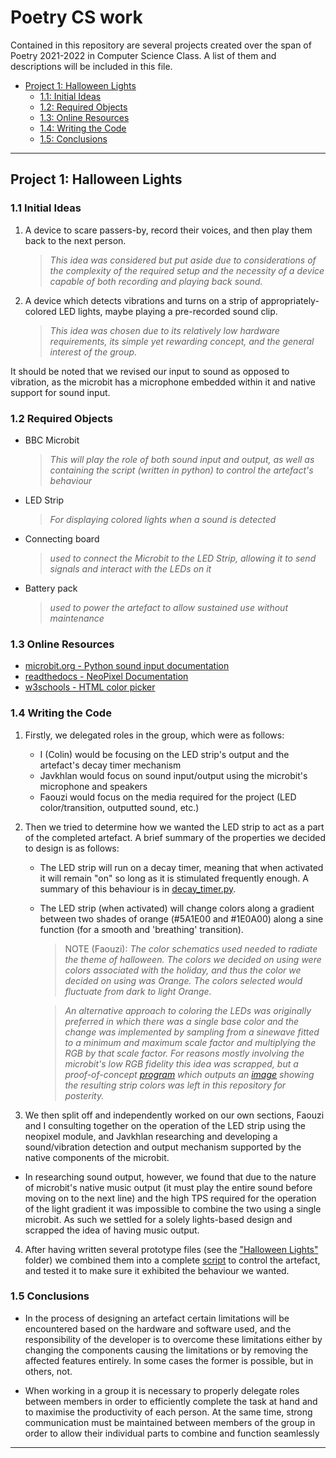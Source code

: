 # Poetry CS work

Contained in this repository are several projects created over the span of Poetry 2021-2022 in Computer Science Class. A list of them and descriptions will be included in this file.


 - [Project 1: Halloween Lights](#project-1-halloween-lights)
    - [1.1: Initial Ideas](#11-initial-ideas)
    - [1.2: Required Objects](#12-required-objects)
    - [1.3: Online Resources](#13-online-resources)
    - [1.4: Writing the Code](#14-writing-the-code)
    - [1.5: Conclusions](#15-conclusions)

___

## Project 1: Halloween Lights

###    1.1 Initial Ideas

1. A device to scare passers-by, record their voices, and then play them back to the next person.
    > _This idea was considered but put aside due to considerations of the complexity of the required setup and the necessity of a device capable of both recording and playing back sound._

2. A device which detects vibrations and turns on a strip of appropriately-colored LED lights, maybe playing a pre-recorded sound clip.
    > _This idea was chosen due to its relatively low hardware requirements, its simple yet rewarding concept, and the general interest of the group._

It should be noted that we revised our input to sound as opposed to vibration, as the microbit has a microphone embedded within it and native support for sound input.

###     1.2 Required Objects

 - BBC Microbit
    > _This will play the role of both sound input and output, as well as containing the script (written in python) to control the artefact's behaviour_
 - LED Strip
    > _For displaying colored lights when a sound is detected_
 - Connecting board
    > _used to connect the Microbit to the LED Strip, allowing it to send signals and interact with the LEDs on it_
 - Battery pack
    > _used to power the artefact to allow sustained use without maintenance_

###     1.3 Online Resources

 - [microbit.org - Python sound input documentation](https://microbit.org/get-started/user-guide/python/#microphone)
 - [readthedocs - NeoPixel Documentation](https://microbit-micropython.readthedocs.io/en/v1.0.1/neopixel.html)
 - [w3schools - HTML color picker](https://www.w3schools.com/colors/colors_picker.asp)

###     1.4 Writing the Code

1. Firstly, we delegated roles in the group, which were as follows:

    - I (Colin) would be focusing on the LED strip's output and the artefact's decay timer mechanism
    - Javkhlan would focus on sound input/output using the microbit's microphone and speakers
    - Faouzi would focus on the media required for the project (LED color/transition, outputted sound, etc.)

2. Then we tried to determine how we wanted the LED strip to act as a part of the completed artefact. A brief summary of the  properties we decided to design is as follows:

    - The LED strip will run on a decay timer, meaning that when activated it will remain "on" so long as it is stimulated frequently enough. A summary of this behaviour is in [decay_timer.py](/halloween_lights/decay_timer.py).

    - The LED strip (when activated) will change colors along a gradient between two shades of orange (#5A1E00 and #1E0A00) along a sine function (for a smooth and 'breathing' transition).

        > NOTE (Faouzi): _The color schematics used needed to radiate the theme of halloween. The colors we decided on using were colors associated with the holiday, and thus the color we decided on using was Orange. The colors selected would fluctuate from dark to light Orange._

        > _An alternative approach to coloring the LEDs was originally preferred in which there was a single base color and the change was implemented by sampling from a sinewave fitted to a minimum and maximum scale factor and multiplying the RGB by that scale factor. For reasons mostly involving the microbit's low RGB fidelity this idea was scrapped, but a proof-of-concept [program](/halloween_lights/sineSampler.py) which outputs an [image](/halloween_lights/materials/color_cycles.png) showing the resulting strip colors was left in this repository for posterity._

3. We then split off and independently worked on our own sections, Faouzi and I consulting together on the operation of the LED strip using the neopixel module, and Javkhlan researching and developing a sound/vibration detection and output mechanism supported by the native components of the microbit.

 - In researching sound output, however, we found that due to the nature of microbit's native music output (it must play the entire sound before moving on to the next line) and the high TPS required for the operation of the light gradient it was impossible to combine the two using a single microbit. As such we settled for a solely lights-based design and scrapped the idea of having music output.

4. After having written several prototype files (see the ["Halloween Lights"](/halloween_lights) folder) we combined them into a complete [script](/halloween_lights/main.py) to control the artefact, and tested it to make sure it exhibited the behaviour we wanted.

###     1.5 Conclusions

 - In the process of designing an artefact certain limitations will be encountered based on the hardware and software used, and the responsibility of the developer is to overcome these limitations either by changing the components causing the limitations or by removing the affected features entirely. In some cases the former is possible, but in others, not.

 - When working in a group it is necessary to properly delegate roles between members in order to efficiently complete the task at hand and to maximise the productivity of each person. At the same time, strong communication must be maintained between members of the group in order to allow their individual parts to combine and function seamlessly

___